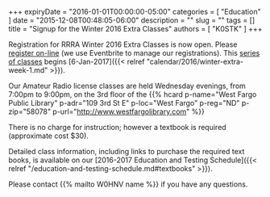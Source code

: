 +++
expiryDate = "2016-01-01T00:00:00-05:00"
categories = [ "Education" ]
date = "2015-12-08T00:48:05-06:00"
description = ""
slug = ""
tags = []
title = "Signup for the Winter 2016 Extra Classes"
authors = [ "K0STK" ]
+++

Registration for RRRA Winter 2016 Extra Classes is now open. Please [register
on-line](https://www.eventbrite.com/e/amateur-extra-class-tickets-19868213361?aff=ebrowse)
(we use Eventbrite to manage our registrations). This
[series of classes](/dates/winter-2016-extra") begins [6-Jan-2017]({{<
relref "calendar/2016/winter-extra-week-1.md" >}}).
<!--more-->
Our Amateur Radio license classes are
held Wednesday evenings, from 7:00pm to 9:00pm, on the 3rd floor of the 
{{% hcard p-name="West Fargo Public Library" p-adr="109 3rd St E" p-loc="West Fargo" p-reg="ND" p-zip="58078" p-url="http://www.westfargolibrary.com" %}}

There is no charge for instruction; however a textbook is required
(approximate cost $30).

Detailed class information, including links to purchase the required
text books, is available on our [2016-2017 Education and Testing Schedule]({{< relref "/education-and-testing-schedule.md#textbooks" >}}).

Please contact {{% mailto W0HNV name %}} if you have any questions.
